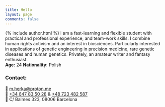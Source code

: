 ```yaml
---
title: Hello
layout: page
comments: false
---
```


{% include author.html %}
I am a fast-learning and flexible student with practical and professional experience, and team-work skills. I combine human rights activism and an interest in biosciences. Particularly interested in applications of genetic engineering in precision medicine, rare genetic diseases and human genetics. Privately, an amateur writer and fantasy enthusiast.  
**Age:** 24  **Nationality:** Polish

### Contact:  
💌 <a href="mailto:m.herka@proton.me">m.herka@proton.me</a>  
📱 <a href="tel:+34647835028">+34 647 83 50 28</a> & <a href="tel:+48723482587">+48 723 482 587</a>  
📍 C/ Balmes 323, 08006 Barcelona
